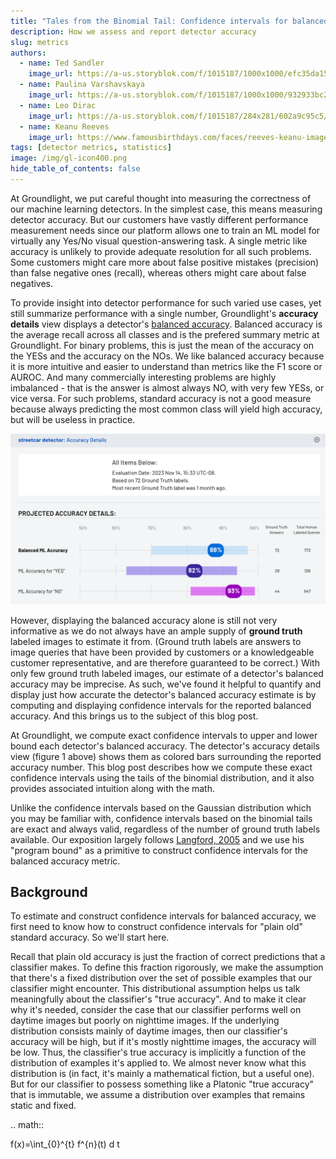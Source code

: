 ```yaml
---
title: "Tales from the Binomial Tail: Confidence intervals for balanced accuracy"
description: How we assess and report detector accuracy
slug: metrics
authors:
  - name: Ted Sandler
    image_url: https://a-us.storyblok.com/f/1015187/1000x1000/efc35da152/sandlert.jpg
  - name: Paulina Varshavskaya
    image_url: https://a-us.storyblok.com/f/1015187/1000x1000/932933bc26/varshap.jpg
  - name: Leo Dirac
    image_url: https://a-us.storyblok.com/f/1015187/284x281/602a9c95c5/diracl.png
  - name: Keanu Reeves
    image_url: https://www.famousbirthdays.com/faces/reeves-keanu-image.jpg
tags: [detector metrics, statistics]
image: /img/gl-icon400.png
hide_table_of_contents: false
---
```


At Groundlight, we put careful thought into measuring the correctness of our machine learning detectors. In the simplest case, this means measuring detector accuracy. But our customers have vastly different performance measurement needs since our platform allows one to train an ML model for virtually any Yes/No visual question-answering task. A single metric like accuracy is unlikely to provide adequate resolution for all such problems. Some customers might care more about false positive mistakes (precision) than false negative ones (recall), whereas others might care about false negatives.

<!-- truncate -->

To provide insight into detector performance for such varied use cases, yet still summarize performance with a single number, Groundlight's **accuracy details** view displays a detector's [balanced accuracy](https://scikit-learn.org/stable/modules/model_evaluation.html#balanced-accuracy-score). Balanced accuracy is the average recall across all classes and is the prefered summary metric at Groundlight. For binary problems, this is just the mean of the accuracy on the YESs and the accuracy on the NOs. We like balanced accuracy because it is more intuitive and easier to understand than metrics like the F1 score or AUROC. And many commercially interesting problems are highly imbalanced - that is the answer is almost always NO, with very few YESs, or vice versa. For such problems, standard accuracy is not a good measure because always predicting the most common class will yield high accuracy, but will be useless in practice.

![Figure 1 - balanced and per-class accuracy with exact 95% confidence intervals](./images/binomial-tails/streecar-visible-accuracy-details.png)

However, displaying the balanced accuracy alone is still not very informative as we do not always have an ample supply of **ground truth** labeled images to estimate it from. (Ground truth labels are answers to image queries that have been provided by customers or a knowledgeable customer representative, and are therefore guaranteed to be correct.) With only few ground truth labeled images, our estimate of a detector's balanced accuracy may be imprecise. As such, we've found it helpful to quantify and display just how accurate the detector's balanced accuracy estimate is by computing and displaying confidence intervals for the reported balanced accuracy. And this brings us to the subject of this blog post.

At Groundlight, we compute exact confidence intervals to upper and lower bound each detector's balanced accuracy. The detector's accuracy details view (figure 1 above) shows them as colored bars surrounding the reported accuracy number. This blog post describes how we compute these exact confidence intervals using the tails of the binomial distribution, and it also provides associated intuition along with the math.

Unlike the confidence intervals based on the Gaussian distribution which you may be familiar with, confidence intervals based on the binomial tails are exact and always valid, regardless of the number of ground truth labels available. Our exposition largely follows [Langford, 2005](https://jmlr.org/papers/v6/langford05a.html) and we use his "program bound" as a primitive to construct confidence intervals for the balanced accuracy metric.

## Background

To estimate and construct confidence intervals for balanced accuracy, we first need to know how to construct confidence intervals for "plain old" standard accuracy. So we'll start here.

Recall that plain old accuracy is just the fraction of correct predictions that a classifier makes. To define this fraction rigorously, we make the assumption that there's a fixed distribution over the set of possible examples that our classifier might encounter. This distributional assumption helps us talk meaningfully about the classifier's "true accuracy". And to make it clear why it's needed, consider the case that our classifier performs well on daytime images but poorly on nighttime images. If the underlying distribution consists mainly of daytime images, then our classifier's accuracy will be high, but if it's mostly nighttime images, the accuracy will be low. Thus, the classifier's true accuracy is implicitly a function of the distribution of examples it's applied to. We almost never know what this distribution is (in fact, it's mainly a mathematical fiction, but a useful one). But for our classifier to possess something like a Platonic "true accuracy" that is immutable, we assume a distribution over examples that remains static and fixed.

.. math::

  f(x)=\int_{0}^{t} f^{n}(t) d t

